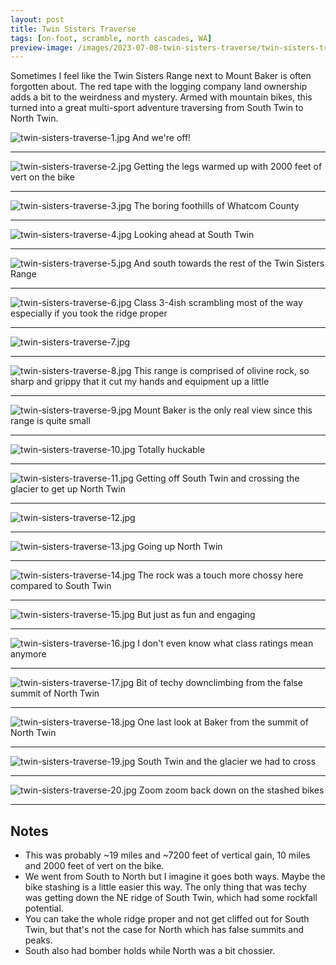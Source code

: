 ```yaml
---
layout: post
title: Twin Sisters Traverse
tags: [on-foot, scramble, north cascades, WA]
preview-image: /images/2023-07-08-twin-sisters-traverse/twin-sisters-traverse-9.jpg
---
```


Sometimes I feel like the Twin Sisters Range next to Mount Baker is often forgotten about.
The red tape with the logging company land ownership adds a bit to the weirdness and mystery.
Armed with mountain bikes, this turned into a great multi-sport adventure traversing from South Twin to North Twin.

<!--more-->

![twin-sisters-traverse-1.jpg](/images/2023-07-08-twin-sisters-traverse/twin-sisters-traverse-1.jpg)
And we're off!

---

![twin-sisters-traverse-2.jpg](/images/2023-07-08-twin-sisters-traverse/twin-sisters-traverse-2.jpg)
Getting the legs warmed up with 2000 feet of vert on the bike

---

![twin-sisters-traverse-3.jpg](/images/2023-07-08-twin-sisters-traverse/twin-sisters-traverse-3.jpg)
The boring foothills of Whatcom County

---

![twin-sisters-traverse-4.jpg](/images/2023-07-08-twin-sisters-traverse/twin-sisters-traverse-4.jpg)
Looking ahead at South Twin

---

![twin-sisters-traverse-5.jpg](/images/2023-07-08-twin-sisters-traverse/twin-sisters-traverse-5.jpg)
And south towards the rest of the Twin Sisters Range

---

![twin-sisters-traverse-6.jpg](/images/2023-07-08-twin-sisters-traverse/twin-sisters-traverse-6.jpg)
Class 3-4ish scrambling most of the way especially if you took the ridge proper

---

![twin-sisters-traverse-7.jpg](/images/2023-07-08-twin-sisters-traverse/twin-sisters-traverse-7.jpg)

---

![twin-sisters-traverse-8.jpg](/images/2023-07-08-twin-sisters-traverse/twin-sisters-traverse-8.jpg)
This range is comprised of olivine rock, so sharp and grippy that it cut my hands and equipment up a little

---

![twin-sisters-traverse-9.jpg](/images/2023-07-08-twin-sisters-traverse/twin-sisters-traverse-9.jpg)
Mount Baker is the only real view since this range is quite small

---

![twin-sisters-traverse-10.jpg](/images/2023-07-08-twin-sisters-traverse/twin-sisters-traverse-10.jpg)
Totally huckable

---

![twin-sisters-traverse-11.jpg](/images/2023-07-08-twin-sisters-traverse/twin-sisters-traverse-11.jpg)
Getting off South Twin and crossing the glacier to get up North Twin

---

![twin-sisters-traverse-12.jpg](/images/2023-07-08-twin-sisters-traverse/twin-sisters-traverse-12.jpg)

---

![twin-sisters-traverse-13.jpg](/images/2023-07-08-twin-sisters-traverse/twin-sisters-traverse-13.jpg)
Going up North Twin

---

![twin-sisters-traverse-14.jpg](/images/2023-07-08-twin-sisters-traverse/twin-sisters-traverse-14.jpg)
The rock was a touch more chossy here compared to South Twin

---

![twin-sisters-traverse-15.jpg](/images/2023-07-08-twin-sisters-traverse/twin-sisters-traverse-15.jpg)
But just as fun and engaging

---

![twin-sisters-traverse-16.jpg](/images/2023-07-08-twin-sisters-traverse/twin-sisters-traverse-16.jpg)
I don't even know what class ratings mean anymore

---

![twin-sisters-traverse-17.jpg](/images/2023-07-08-twin-sisters-traverse/twin-sisters-traverse-17.jpg)
Bit of techy downclimbing from the false summit of North Twin

---

![twin-sisters-traverse-18.jpg](/images/2023-07-08-twin-sisters-traverse/twin-sisters-traverse-18.jpg)
One last look at Baker from the summit of North Twin

---

![twin-sisters-traverse-19.jpg](/images/2023-07-08-twin-sisters-traverse/twin-sisters-traverse-19.jpg)
South Twin and the glacier we had to cross

---

![twin-sisters-traverse-20.jpg](/images/2023-07-08-twin-sisters-traverse/twin-sisters-traverse-20.jpg)
Zoom zoom back down on the stashed bikes

---

## Notes
* This was probably ~19 miles and ~7200 feet of vertical gain, 10 miles and 2000 feet of vert on the bike.
* We went from South to North but I imagine it goes both ways. Maybe the bike stashing is a little easier this way. The only thing that was techy was getting down the NE ridge of South Twin, which had some rockfall potential.
* You can take the whole ridge proper and not get cliffed out for South Twin, but that's not the case for North which has false summits and peaks.
* South also had bomber holds while North was a bit chossier.
